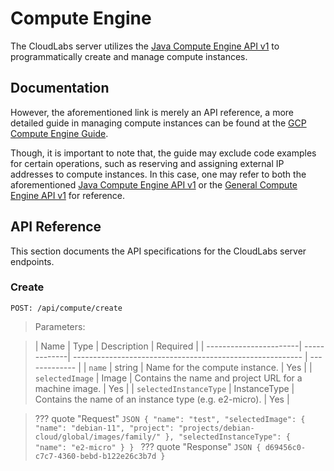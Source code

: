 # Compute Engine

The CloudLabs server utilizes the [Java Compute Engine API v1](https://cloud.google.com/java/docs/reference/google-cloud-compute/latest/com.google.cloud.compute.v1) to programmatically create and manage compute instances.

## Documentation

However, the aforementioned link is merely an API reference, a more detailed guide in managing compute instances can be found at the [GCP Compute Engine Guide](https://cloud.google.com/compute/docs/instances). 

Though, it is important to note that, the guide may exclude code examples for certain operations, such as reserving and assigning external IP addresses to compute instances. In this case, one may refer to both the aforementioned [Java Compute Engine API v1](https://cloud.google.com/java/docs/reference/google-cloud-compute/latest/com.google.cloud.compute.v1) or the [General Compute Engine API v1](https://cloud.google.com/compute/docs/reference/rest/v1) for reference.

## API Reference

This section documents the API specifications for the CloudLabs server endpoints.

### Create
```
POST: /api/compute/create
```
> Parameters:

>| Name                  | Type         | Description                                               | Required      |
| -----------------------| -------------| --------------------------------------------------------- | ------------- |
| `name`                 | string       | Name for the compute instance.                            | Yes           |
| `selectedImage`        | Image        | Contains the name and project URL for a machine image.    | Yes           |
| `selectedInstanceType` | InstanceType | Contains the name of an instance type (e.g. e2-micro).    | Yes           |

>??? quote "Request"
    ```JSON
    {
        "name": "test",
        "selectedImage": {
            "name": "debian-11",
            "project": "projects/debian-cloud/global/images/family/"
        },
        "selectedInstanceType": {
            "name": "e2-micro"
        }
    }
    ```
>??? quote "Response"
    ```JSON
    {
        d69456c0-c7c7-4360-bebd-b122e26c3b7d
    }
    ```